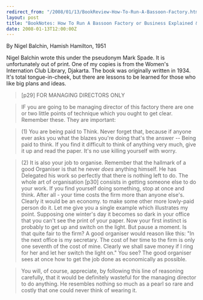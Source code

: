 ```yaml
---
redirect_from: "/2008/01/13/BookReview-How-To-Run-A-Bassoon-Factory.html"
layout: post
title: "BookNotes: How To Run A Bassoon Factory or Business Explained & Business for Pleasure"
date: 2008-01-13T12:00:00Z
---
```

By Nigel Balchin, Hamish Hamilton, 1951

Nigel Balchin wrote this under the pseudonym Mark Spade. It is
unfortunately out of print.  One of my copies is from the Women's
Internation Club Library, Djakarta.  The book was originally written
in 1934.  It's total tongue-in-cheek, but there are lessons to be
learned for those who like big plans and ideas.


> [p29] FOR MANAGING DIRECTORS ONLY 



> IF you are going to be managing director of this factory there are one
> or two little points of technique which you ought to get
> clear. Remember these. They are important: 



> (1) You are being paid to Think. Never forget that, because if anyone
> ever asks you what the blazes you're doing that's the answer -- Being
> paid to think. If you find it difficult to think of anything very
> much, give it up and read the paper. It's no use killing yourself with
> worry.



> (2) It is also your job to organise. Remember that the hallmark of a
> good Organiser is that he never _does_ anything himself. He has
> Delegated his work so perfectly that there is nothing left to do. The
> whole art of organisation [p30] consists in getting someone else to do
> your work. If you find yourself doing something, stop at once and
> think. After all - your time costs the firm more than anyone
> else's. Clearly it would be an economy. to make some other more
> lowly-paid person do it. Let me give you a single example which
> illustrates my point. Supposing one winter's day it becomes so dark in
> your office that you can't see the print of your paper. Now your first
> instinct is probably to get up and switch on the light. But pause a
> moment. Is that quite fair to the firm? A good organiser would reason
> like this: "In the next office is my secretary. The cost of her time
> to the firm is only one seventh of the cost of mine. Clearly we shall
> save money if I ring for her and let her switch the light on." You
> see? The good organiser sees at once how to get the job done as
> economically as possible.



> You will, of course, appreciate, by following this line of reasoning
> carefully, that it would be definitely wasteful for the managing
> director to do anything. He resembles nothing so much as a pearl so
> rare and costly that one could never think of wearing it.  
> 



